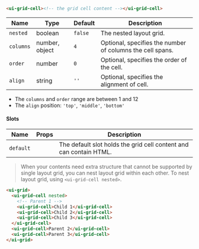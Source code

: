 ```html
<ui-grid-cell><!-- the grid cell content --></ui-grid-cell>
```

| Name      | Type           | Default | Description                                               |
| --------- | -------------- | ------- | --------------------------------------------------------- |
| `nested`  | boolean        | `false` | The nested layout grid.                                   |
| `columns` | number, object | `4`     | Optional, specifies the number of columns the cell spans. |
| `order`   | number         | `0`     | Optional, specifies the order of the cell.                |
| `align`   | string         | `''`    | Optional, specifies the alignment of cell.                |

- The `columns` and `order` range are between 1 and 12
- The `align` position: `'top'`, `'middle'`, `'bottom'`

#### Slots

| Name      | Props | Description                                                        |
| --------- | ----- | ------------------------------------------------------------------ |
| `default` |       | The default slot holds the grid cell content and can contain HTML. |

> When your contents need extra structure that cannot be supported by single layout grid, you can nest layout grid within each other. To nest layout grid, using `<ui-grid-cell nested>`.

```html
<ui-grid>
  <ui-grid-cell nested>
    <!-- Parent 1 -->
    <ui-grid-cell>Child 1</ui-grid-cell>
    <ui-grid-cell>Child 2</ui-grid-cell>
    <ui-grid-cell>Child 3</ui-grid-cell>
  </ui-grid-cell>
  <ui-grid-cell>Parent 2</ui-grid-cell>
  <ui-grid-cell>Parent 3</ui-grid-cell>
</ui-grid>
```
